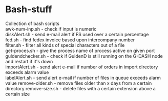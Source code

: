 # Bash-stuff  
Collection of bash scripts  
  awk-num-inp.sh - check if input is numeric  
  diskAlert.sh - send e-mail alert if FS used over a certain percentage  
  fed.sh - find fedex invoice based upon intercompany number  
  filter.sh - filter all kinds of special characters out of a file  
  get-proces.sh - give the process name of process active on given port   
  guldendchecker.sh - check if GuldenD is still running on the G-DASH node and restart if it's down   
  importAlert.sh - send alert e-mail if number of orders in import directory exceeds alarm value  
  labelAlert.sh - send alert e-mail if number of files in queue exceeds alarm value
  remove-older.sh - remove files older than x days from a certain directory
  remove-size.sh - delete files with a certain extension above a certain size  
  
